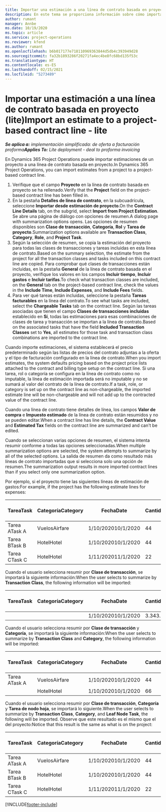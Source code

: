 ```yaml
---
title: Importar una estimación a una línea de contrato basada en proyecto (lite)
description: En este tema se proporciona información sobre cómo importar estimaciones financieras de un proyecto a una línea de contrato.
author: rumant
manager: Annbe
ms.date: 10/19/2020
ms.topic: article
ms.service: project-operations
ms.reviewer: kfend
ms.author: rumant
ms.openlocfilehash: b6b017177e718110969363844d5db4c393949d28
ms.sourcegitcommit: fa32b1893286f20271fa4ec4be8fc68bd135f53c
ms.translationtype: HT
ms.contentlocale: es-ES
ms.lasthandoff: 02/15/2021
ms.locfileid: "5273489"
---
```

# <a name="import-an-estimate-to-a-project-based-contract-line---lite"></a><span data-ttu-id="afbc1-103">Importar una estimación a una línea de contrato basada en proyecto (lite)</span><span class="sxs-lookup"><span data-stu-id="afbc1-103">Import an estimate to a project-based contract line - lite</span></span>

<span data-ttu-id="afbc1-104">_**Se aplica a:** implementación simplificada: de oferta a facturación proforma_</span><span class="sxs-lookup"><span data-stu-id="afbc1-104">_**Applies To:** Lite deployment - deal to proforma invoicing_</span></span>

<span data-ttu-id="afbc1-105">En Dynamics 365 Project Operations puede importar estimaciones de un proyecto a una línea de contrato basada en proyecto.</span><span class="sxs-lookup"><span data-stu-id="afbc1-105">In Dynamics 365 Project Operations, you can import estimates from a project to a project-based contract line.</span></span>

1. <span data-ttu-id="afbc1-106">Verifique que el campo **Proyecto** en la línea de contrato basada en proyecto se ha rellenado.</span><span class="sxs-lookup"><span data-stu-id="afbc1-106">Verify that the **Project** field on the project-based contract line has been filled in.</span></span>
2. <span data-ttu-id="afbc1-107">En la pestaña **Detalles de línea de contrato**, en la subcuadrícula, seleccione **Importar desde estimación de proyecto**.</span><span class="sxs-lookup"><span data-stu-id="afbc1-107">On the **Contract Line Details** tab, on the subgrid, select **Import from Project Estimation**.</span></span> <span data-ttu-id="afbc1-108">Se abre una página de diálogo con opciones de resumen.</span><span class="sxs-lookup"><span data-stu-id="afbc1-108">A dialog page with summarization options opens.</span></span> <span data-ttu-id="afbc1-109">Las opciones de resumen disponibles son **Clase de transacción**, **Categoría**, **Rol** y **Tarea de proyecto**.</span><span class="sxs-lookup"><span data-stu-id="afbc1-109">Summarization options available are **Transaction Class**, **Category**, **Role**, and **Project Task**.</span></span>
3. <span data-ttu-id="afbc1-110">Según la selección de resumen, se copia la estimación del proyecto para todas las clases de transacciones y tareas incluidas en esta línea de contrato.</span><span class="sxs-lookup"><span data-stu-id="afbc1-110">Based on the summary selection, the estimate from the project for all the transaction classes and tasks included on this contract line are copied.</span></span> <span data-ttu-id="afbc1-111">Para comprobar qué clases de transacciones están incluidas, en la pestaña **General** de la línea de contrato basada en el proyecto, verifique los valores en los campos **Incluir tiempo**, **Incluir gastos** e **Incluir tarifas**.</span><span class="sxs-lookup"><span data-stu-id="afbc1-111">To check what transaction classes are included, on the **General** tab on the project-based contract line, check the values in the **Include Time**, **Include Expenses**, and **Include Fees** fields.</span></span> 
4. <span data-ttu-id="afbc1-112">Para ver qué tareas están incluidas, seleccione la pestaña **Tareas facturables** en la línea del contrato.</span><span class="sxs-lookup"><span data-stu-id="afbc1-112">To see what tasks are included, select the **Chargeable Tasks** tab on the contract line.</span></span> <span data-ttu-id="afbc1-113">Según las tareas asociadas que tienen el campo **Clases de transacciones incluidas** establecido en **Sí**, todas las estimaciones para esas combinaciones de clases de tarea y transacción se importan a la línea de contrato.</span><span class="sxs-lookup"><span data-stu-id="afbc1-113">Based on the associated tasks that have the field **Included Transaction Classes** set to **Yes**, all estimates for those task and transaction class combinations are imported to the contract line.</span></span>

<span data-ttu-id="afbc1-114">Cuando importe estimaciones, el sistema establecerá el precio predeterminado según las listas de precios del contrato adjuntas a la oferta y el tipo de facturación configurado en la línea de contrato.</span><span class="sxs-lookup"><span data-stu-id="afbc1-114">When you import estimates, the system defaults pricing based on the project price lists attached to the contract and billing type setup on the contract line.</span></span> <span data-ttu-id="afbc1-115">Si una tarea, rol o categoría se configura en la línea de contrato como no imputable, la línea de estimación importada será no imputable y no se sumará al valor del contrato de la línea de contrato.</span><span class="sxs-lookup"><span data-stu-id="afbc1-115">If a task, role, or category is set up on the contract line as non-chargeable, the imported estimate line will be non-chargeable and will not add up to the contracted value of the contract line.</span></span>

<span data-ttu-id="afbc1-116">Cuando una línea de contrato tiene detalles de línea, los campos **Valor de compra** e **Impuesto estimado** de la línea de contrato están resumidos y no se pueden editar.</span><span class="sxs-lookup"><span data-stu-id="afbc1-116">When a contract line has line details, the **Contract Value** and **Estimated Tax** fields on the contract line are summarized and can't be edited.</span></span>

<span data-ttu-id="afbc1-117">Cuando se seleccionan varias opciones de resumen, el sistema intenta resumir conforme a todas las opciones seleccionadas.</span><span class="sxs-lookup"><span data-stu-id="afbc1-117">When multiple summarization options are selected, the system attempts to summarize by all of the selected options.</span></span> <span data-ttu-id="afbc1-118">La salida de resumen da como resultado más líneas de contrato importadas que si selecciona solo una opción de resumen.</span><span class="sxs-lookup"><span data-stu-id="afbc1-118">The summarization output results in more imported contract lines than if you select only one summarization option.</span></span>

<span data-ttu-id="afbc1-119">Por ejemplo, si el proyecto tiene las siguientes líneas de estimación de gastos:</span><span class="sxs-lookup"><span data-stu-id="afbc1-119">For example, if the project has the following estimate lines for expenses:</span></span>

| <span data-ttu-id="afbc1-120">Tarea</span><span class="sxs-lookup"><span data-stu-id="afbc1-120">Task</span></span> | <span data-ttu-id="afbc1-121">Categoría</span><span class="sxs-lookup"><span data-stu-id="afbc1-121">Category</span></span> | <span data-ttu-id="afbc1-122">Fecha</span><span class="sxs-lookup"><span data-stu-id="afbc1-122">Date</span></span> | <span data-ttu-id="afbc1-123">Cantidad</span><span class="sxs-lookup"><span data-stu-id="afbc1-123">Quantity</span></span> | <span data-ttu-id="afbc1-124">Precio unitario</span><span class="sxs-lookup"><span data-stu-id="afbc1-124">Unit price</span></span> | <span data-ttu-id="afbc1-125">Importe</span><span class="sxs-lookup"><span data-stu-id="afbc1-125">Amount</span></span> |
| --- | --- | --- | --- | --- | --- |
| <span data-ttu-id="afbc1-126">Tarea A</span><span class="sxs-lookup"><span data-stu-id="afbc1-126">Task A</span></span> | <span data-ttu-id="afbc1-127">Vuelos</span><span class="sxs-lookup"><span data-stu-id="afbc1-127">Airfare</span></span> | <span data-ttu-id="afbc1-128">1/10/2020</span><span class="sxs-lookup"><span data-stu-id="afbc1-128">10/1/2020</span></span> | <span data-ttu-id="afbc1-129">4</span><span class="sxs-lookup"><span data-stu-id="afbc1-129">4</span></span> | <span data-ttu-id="afbc1-130">400</span><span class="sxs-lookup"><span data-stu-id="afbc1-130">400</span></span> | <span data-ttu-id="afbc1-131">1600</span><span class="sxs-lookup"><span data-stu-id="afbc1-131">1600</span></span> |
| <span data-ttu-id="afbc1-132">Tarea B</span><span class="sxs-lookup"><span data-stu-id="afbc1-132">Task B</span></span> | <span data-ttu-id="afbc1-133">Hotel</span><span class="sxs-lookup"><span data-stu-id="afbc1-133">Hotel</span></span> | <span data-ttu-id="afbc1-134">1/10/2020</span><span class="sxs-lookup"><span data-stu-id="afbc1-134">10/1/2020</span></span> | <span data-ttu-id="afbc1-135">4</span><span class="sxs-lookup"><span data-stu-id="afbc1-135">4</span></span> | <span data-ttu-id="afbc1-136">200</span><span class="sxs-lookup"><span data-stu-id="afbc1-136">200</span></span> | <span data-ttu-id="afbc1-137">800</span><span class="sxs-lookup"><span data-stu-id="afbc1-137">800</span></span> |
| <span data-ttu-id="afbc1-138">Tarea C</span><span class="sxs-lookup"><span data-stu-id="afbc1-138">Task C</span></span> | <span data-ttu-id="afbc1-139">Hotel</span><span class="sxs-lookup"><span data-stu-id="afbc1-139">Hotel</span></span> | <span data-ttu-id="afbc1-140">1/11/2020</span><span class="sxs-lookup"><span data-stu-id="afbc1-140">11/1/2020</span></span> | <span data-ttu-id="afbc1-141">2</span><span class="sxs-lookup"><span data-stu-id="afbc1-141">2</span></span> | <span data-ttu-id="afbc1-142">200</span><span class="sxs-lookup"><span data-stu-id="afbc1-142">200</span></span> | <span data-ttu-id="afbc1-143">400</span><span class="sxs-lookup"><span data-stu-id="afbc1-143">400</span></span> |

<span data-ttu-id="afbc1-144">Cuando el usuario selecciona resumir por **Clase de transacción**, se importará la siguiente información:</span><span class="sxs-lookup"><span data-stu-id="afbc1-144">When the user selects to summarize by **Transaction Class**, the following information will be imported:</span></span>

| <span data-ttu-id="afbc1-145">Tarea</span><span class="sxs-lookup"><span data-stu-id="afbc1-145">Task</span></span> | <span data-ttu-id="afbc1-146">Categoría</span><span class="sxs-lookup"><span data-stu-id="afbc1-146">Category</span></span> | <span data-ttu-id="afbc1-147">Fecha</span><span class="sxs-lookup"><span data-stu-id="afbc1-147">Date</span></span> | <span data-ttu-id="afbc1-148">Cantidad</span><span class="sxs-lookup"><span data-stu-id="afbc1-148">Quantity</span></span> | <span data-ttu-id="afbc1-149">Precio unitario</span><span class="sxs-lookup"><span data-stu-id="afbc1-149">Unit price</span></span> | <span data-ttu-id="afbc1-150">Importe</span><span class="sxs-lookup"><span data-stu-id="afbc1-150">Amount</span></span> |
| --- | --- | --- | --- | --- | --- |
| &nbsp; | &nbsp; | <span data-ttu-id="afbc1-151">1/10/2020</span><span class="sxs-lookup"><span data-stu-id="afbc1-151">10/1/2020</span></span> | <span data-ttu-id="afbc1-152">3.34</span><span class="sxs-lookup"><span data-stu-id="afbc1-152">3.34</span></span> | <span data-ttu-id="afbc1-153">840</span><span class="sxs-lookup"><span data-stu-id="afbc1-153">840</span></span> | <span data-ttu-id="afbc1-154">2800</span><span class="sxs-lookup"><span data-stu-id="afbc1-154">2800</span></span> |

<span data-ttu-id="afbc1-155">Cuando el usuario selecciona resumir por **Clase de transacción** y **Categoría**, se importará la siguiente información:</span><span class="sxs-lookup"><span data-stu-id="afbc1-155">When the user selects to summarize by **Transaction Class** and **Category**, the following information will be imported:</span></span>

| <span data-ttu-id="afbc1-156">Tarea</span><span class="sxs-lookup"><span data-stu-id="afbc1-156">Task</span></span> | <span data-ttu-id="afbc1-157">Categoría</span><span class="sxs-lookup"><span data-stu-id="afbc1-157">Category</span></span> | <span data-ttu-id="afbc1-158">Fecha</span><span class="sxs-lookup"><span data-stu-id="afbc1-158">Date</span></span> | <span data-ttu-id="afbc1-159">Cantidad</span><span class="sxs-lookup"><span data-stu-id="afbc1-159">Quantity</span></span> | <span data-ttu-id="afbc1-160">Precio unitario</span><span class="sxs-lookup"><span data-stu-id="afbc1-160">Unit price</span></span> | <span data-ttu-id="afbc1-161">Importe</span><span class="sxs-lookup"><span data-stu-id="afbc1-161">Amount</span></span> |
| --- | --- | --- | --- | --- | --- |
| <span data-ttu-id="afbc1-162">Tarea A</span><span class="sxs-lookup"><span data-stu-id="afbc1-162">Task A</span></span> | <span data-ttu-id="afbc1-163">Vuelos</span><span class="sxs-lookup"><span data-stu-id="afbc1-163">Airfare</span></span> | <span data-ttu-id="afbc1-164">1/10/2020</span><span class="sxs-lookup"><span data-stu-id="afbc1-164">10/1/2020</span></span> | <span data-ttu-id="afbc1-165">4</span><span class="sxs-lookup"><span data-stu-id="afbc1-165">4</span></span> | <span data-ttu-id="afbc1-166">400</span><span class="sxs-lookup"><span data-stu-id="afbc1-166">400</span></span> | <span data-ttu-id="afbc1-167">1600</span><span class="sxs-lookup"><span data-stu-id="afbc1-167">1600</span></span> |
| &nbsp;| <span data-ttu-id="afbc1-168">Hotel</span><span class="sxs-lookup"><span data-stu-id="afbc1-168">Hotel</span></span> | <span data-ttu-id="afbc1-169">1/10/2020</span><span class="sxs-lookup"><span data-stu-id="afbc1-169">10/1/2020</span></span> | <span data-ttu-id="afbc1-170">6</span><span class="sxs-lookup"><span data-stu-id="afbc1-170">6</span></span> | <span data-ttu-id="afbc1-171">200</span><span class="sxs-lookup"><span data-stu-id="afbc1-171">200</span></span> | <span data-ttu-id="afbc1-172">1200</span><span class="sxs-lookup"><span data-stu-id="afbc1-172">1200</span></span> |

<span data-ttu-id="afbc1-173">Cuando el usuario selecciona resumir por **Clase de transacción**, **Categoría** y **Tarea de nodo hoja**, se importará lo siguiente.</span><span class="sxs-lookup"><span data-stu-id="afbc1-173">When the user selects to summarize by **Transaction Class**, **Category**, and **Leaf Node Task**, the following will be imported.</span></span> <span data-ttu-id="afbc1-174">Observe que este resultado es el mismo que el del proyecto:</span><span class="sxs-lookup"><span data-stu-id="afbc1-174">Notice that this result is the same as what is on the project:</span></span>

| <span data-ttu-id="afbc1-175">Tarea</span><span class="sxs-lookup"><span data-stu-id="afbc1-175">Task</span></span> | <span data-ttu-id="afbc1-176">Categoría</span><span class="sxs-lookup"><span data-stu-id="afbc1-176">Category</span></span> | <span data-ttu-id="afbc1-177">Fecha</span><span class="sxs-lookup"><span data-stu-id="afbc1-177">Date</span></span> | <span data-ttu-id="afbc1-178">Cantidad</span><span class="sxs-lookup"><span data-stu-id="afbc1-178">Quantity</span></span> | <span data-ttu-id="afbc1-179">Precio unitario</span><span class="sxs-lookup"><span data-stu-id="afbc1-179">Unit price</span></span> | <span data-ttu-id="afbc1-180">Importe</span><span class="sxs-lookup"><span data-stu-id="afbc1-180">Amount</span></span> |
| --- | --- | --- | --- | --- | --- |
| <span data-ttu-id="afbc1-181">Tarea A</span><span class="sxs-lookup"><span data-stu-id="afbc1-181">Task A</span></span> | <span data-ttu-id="afbc1-182">Vuelos</span><span class="sxs-lookup"><span data-stu-id="afbc1-182">Airfare</span></span> | <span data-ttu-id="afbc1-183">1/10/2020</span><span class="sxs-lookup"><span data-stu-id="afbc1-183">10/1/2020</span></span> | <span data-ttu-id="afbc1-184">4</span><span class="sxs-lookup"><span data-stu-id="afbc1-184">4</span></span> | <span data-ttu-id="afbc1-185">400</span><span class="sxs-lookup"><span data-stu-id="afbc1-185">400</span></span> | <span data-ttu-id="afbc1-186">1600</span><span class="sxs-lookup"><span data-stu-id="afbc1-186">1600</span></span> |
| <span data-ttu-id="afbc1-187">Tarea B</span><span class="sxs-lookup"><span data-stu-id="afbc1-187">Task B</span></span> | <span data-ttu-id="afbc1-188">Hotel</span><span class="sxs-lookup"><span data-stu-id="afbc1-188">Hotel</span></span> | <span data-ttu-id="afbc1-189">1/10/2020</span><span class="sxs-lookup"><span data-stu-id="afbc1-189">10/1/2020</span></span> | <span data-ttu-id="afbc1-190">4</span><span class="sxs-lookup"><span data-stu-id="afbc1-190">4</span></span> | <span data-ttu-id="afbc1-191">200</span><span class="sxs-lookup"><span data-stu-id="afbc1-191">200</span></span> | <span data-ttu-id="afbc1-192">800</span><span class="sxs-lookup"><span data-stu-id="afbc1-192">800</span></span> |
| <span data-ttu-id="afbc1-193">Tarea C</span><span class="sxs-lookup"><span data-stu-id="afbc1-193">Task C</span></span> | <span data-ttu-id="afbc1-194">Hotel</span><span class="sxs-lookup"><span data-stu-id="afbc1-194">Hotel</span></span> | <span data-ttu-id="afbc1-195">1/11/2020</span><span class="sxs-lookup"><span data-stu-id="afbc1-195">11/1/2020</span></span> | <span data-ttu-id="afbc1-196">2</span><span class="sxs-lookup"><span data-stu-id="afbc1-196">2</span></span> | <span data-ttu-id="afbc1-197">200</span><span class="sxs-lookup"><span data-stu-id="afbc1-197">200</span></span> | <span data-ttu-id="afbc1-198">400</span><span class="sxs-lookup"><span data-stu-id="afbc1-198">400</span></span> |


[!INCLUDE[footer-include](../../includes/footer-banner.md)]